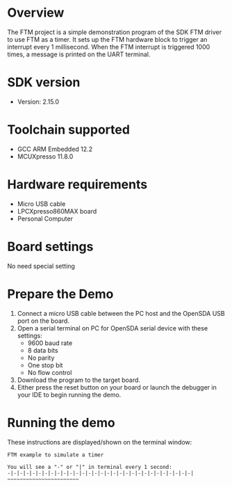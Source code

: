 Overview
========
The FTM project is a simple demonstration program of the SDK FTM driver to use FTM as a timer.
It sets up the FTM hardware block to trigger an interrupt every 1 millisecond.
When the FTM interrupt is triggered 1000 times, a message is printed on the UART terminal.

SDK version
===========
- Version: 2.15.0

Toolchain supported
===================
- GCC ARM Embedded  12.2
- MCUXpresso  11.8.0

Hardware requirements
=====================
- Micro USB cable
- LPCXpresso860MAX board
- Personal Computer

Board settings
==============
No need special setting

Prepare the Demo
================
1. Connect a micro USB cable between the PC host and the OpenSDA USB port on the board.
2. Open a serial terminal on PC for OpenSDA serial device with these settings:
   - 9600 baud rate
   - 8 data bits
   - No parity
   - One stop bit
   - No flow control
3. Download the program to the target board.
4. Either press the reset button on your board or launch the debugger in your IDE to begin running the demo.

Running the demo
================
These instructions are displayed/shown on the terminal window:
~~~~~~~~~~~~~~~~~~~~~~~~
FTM example to simulate a timer

You will see a "-" or "|" in terminal every 1 second:
-|-|-|-|-|-|-|-|-|-|-|-|-|-|-|-|-|-|-|-|-|-|-|-|-|-|-|-|-|-|
~~~~~~~~~~~~~~~~~~~~~~~

